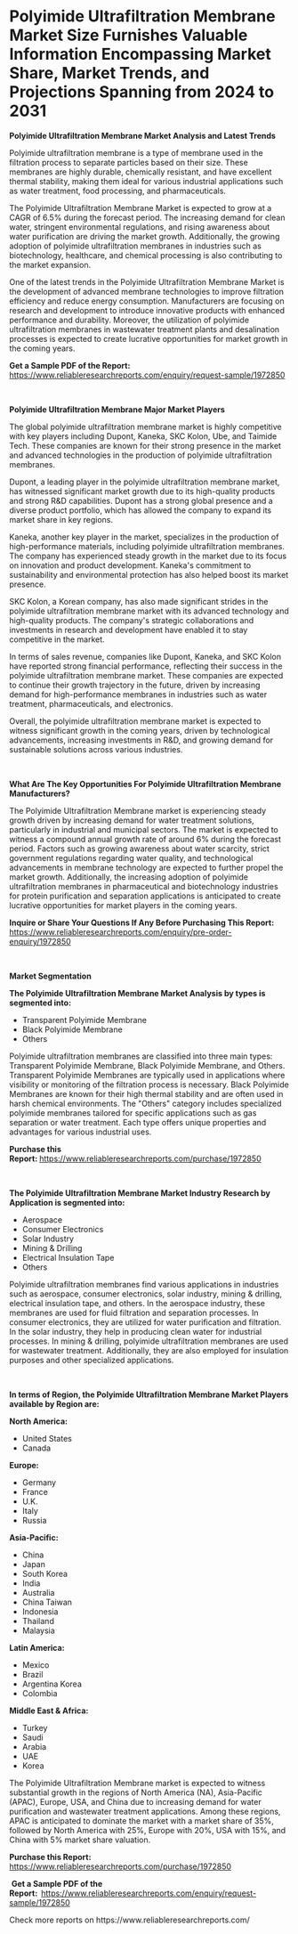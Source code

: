 <p><h1>Polyimide Ultrafiltration Membrane Market Size Furnishes Valuable Information Encompassing Market Share, Market Trends, and Projections Spanning from 2024 to 2031</h1></p><p><strong>Polyimide Ultrafiltration Membrane Market Analysis and Latest Trends</strong></p>
<p><p>Polyimide ultrafiltration membrane is a type of membrane used in the filtration process to separate particles based on their size. These membranes are highly durable, chemically resistant, and have excellent thermal stability, making them ideal for various industrial applications such as water treatment, food processing, and pharmaceuticals.</p><p>The Polyimide Ultrafiltration Membrane Market is expected to grow at a CAGR of 6.5% during the forecast period. The increasing demand for clean water, stringent environmental regulations, and rising awareness about water purification are driving the market growth. Additionally, the growing adoption of polyimide ultrafiltration membranes in industries such as biotechnology, healthcare, and chemical processing is also contributing to the market expansion.</p><p>One of the latest trends in the Polyimide Ultrafiltration Membrane Market is the development of advanced membrane technologies to improve filtration efficiency and reduce energy consumption. Manufacturers are focusing on research and development to introduce innovative products with enhanced performance and durability. Moreover, the utilization of polyimide ultrafiltration membranes in wastewater treatment plants and desalination processes is expected to create lucrative opportunities for market growth in the coming years.</p></p>
<p><strong>Get a Sample PDF of the Report:&nbsp;</strong> <a href="https://www.reliableresearchreports.com/enquiry/request-sample/1972850">https://www.reliableresearchreports.com/enquiry/request-sample/1972850</a></p>
<p>&nbsp;</p>
<p><strong>Polyimide Ultrafiltration Membrane Major Market Players</strong></p>
<p><p>The global polyimide ultrafiltration membrane market is highly competitive with key players including Dupont, Kaneka, SKC Kolon, Ube, and Taimide Tech. These companies are known for their strong presence in the market and advanced technologies in the production of polyimide ultrafiltration membranes.</p><p>Dupont, a leading player in the polyimide ultrafiltration membrane market, has witnessed significant market growth due to its high-quality products and strong R&D capabilities. Dupont has a strong global presence and a diverse product portfolio, which has allowed the company to expand its market share in key regions.</p><p>Kaneka, another key player in the market, specializes in the production of high-performance materials, including polyimide ultrafiltration membranes. The company has experienced steady growth in the market due to its focus on innovation and product development. Kaneka's commitment to sustainability and environmental protection has also helped boost its market presence.</p><p>SKC Kolon, a Korean company, has also made significant strides in the polyimide ultrafiltration membrane market with its advanced technology and high-quality products. The company's strategic collaborations and investments in research and development have enabled it to stay competitive in the market.</p><p>In terms of sales revenue, companies like Dupont, Kaneka, and SKC Kolon have reported strong financial performance, reflecting their success in the polyimide ultrafiltration membrane market. These companies are expected to continue their growth trajectory in the future, driven by increasing demand for high-performance membranes in industries such as water treatment, pharmaceuticals, and electronics.</p><p>Overall, the polyimide ultrafiltration membrane market is expected to witness significant growth in the coming years, driven by technological advancements, increasing investments in R&D, and growing demand for sustainable solutions across various industries.</p></p>
<p>&nbsp;</p>
<p><strong>What Are The Key Opportunities For Polyimide Ultrafiltration Membrane Manufacturers?</strong></p>
<p><p>The Polyimide Ultrafiltration Membrane market is experiencing steady growth driven by increasing demand for water treatment solutions, particularly in industrial and municipal sectors. The market is expected to witness a compound annual growth rate of around 6% during the forecast period. Factors such as growing awareness about water scarcity, strict government regulations regarding water quality, and technological advancements in membrane technology are expected to further propel the market growth. Additionally, the increasing adoption of polyimide ultrafiltration membranes in pharmaceutical and biotechnology industries for protein purification and separation applications is anticipated to create lucrative opportunities for market players in the coming years.</p></p>
<p><strong>Inquire or Share Your Questions If Any Before Purchasing This Report:</strong> <a href="https://www.reliableresearchreports.com/enquiry/pre-order-enquiry/1972850">https://www.reliableresearchreports.com/enquiry/pre-order-enquiry/1972850</a></p>
<p>&nbsp;</p>
<p><strong>Market Segmentation</strong></p>
<p><strong>The Polyimide Ultrafiltration Membrane Market Analysis by types is segmented into:</strong></p>
<p><ul><li>Transparent Polyimide Membrane</li><li>Black Polyimide Membrane</li><li>Others</li></ul></p>
<p><p>Polyimide ultrafiltration membranes are classified into three main types: Transparent Polyimide Membrane, Black Polyimide Membrane, and Others. Transparent Polyimide Membranes are typically used in applications where visibility or monitoring of the filtration process is necessary. Black Polyimide Membranes are known for their high thermal stability and are often used in harsh chemical environments. The "Others" category includes specialized polyimide membranes tailored for specific applications such as gas separation or water treatment. Each type offers unique properties and advantages for various industrial uses.</p></p>
<p><strong>Purchase this Report:&nbsp;</strong><a href="https://www.reliableresearchreports.com/purchase/1972850">https://www.reliableresearchreports.com/purchase/1972850</a></p>
<p>&nbsp;</p>
<p><strong>The Polyimide Ultrafiltration Membrane Market Industry Research by Application is segmented into:</strong></p>
<p><ul><li>Aerospace</li><li>Consumer Electronics</li><li>Solar Industry</li><li>Mining & Drilling</li><li>Electrical Insulation Tape</li><li>Others</li></ul></p>
<p><p>Polyimide ultrafiltration membranes find various applications in industries such as aerospace, consumer electronics, solar industry, mining & drilling, electrical insulation tape, and others. In the aerospace industry, these membranes are used for fluid filtration and separation processes. In consumer electronics, they are utilized for water purification and filtration. In the solar industry, they help in producing clean water for industrial processes. In mining & drilling, polyimide ultrafiltration membranes are used for wastewater treatment. Additionally, they are also employed for insulation purposes and other specialized applications.</p></p>
<p>&nbsp;</p>
<p><strong>In terms of Region, the Polyimide Ultrafiltration Membrane Market Players available by Region are:</strong></p>
<p>
    <p> <strong> North America: </strong>
        <ul>
            <li>United States</li>
            <li>Canada</li>
        </ul>
        </p> 
    <p> <strong> Europe: </strong>
        <ul>
            <li>Germany</li>
            <li>France</li>
            <li>U.K.</li>
            <li>Italy</li>
            <li>Russia</li>
        </ul>
        </p> 
    <p> <strong> Asia-Pacific: </strong>
        <ul>
            <li>China</li>
            <li>Japan</li>
            <li>South Korea</li>
            <li>India</li>
            <li>Australia</li>
            <li>China Taiwan</li>
            <li>Indonesia</li>
            <li>Thailand</li>
            <li>Malaysia</li>
        </ul>
        </p> 
    <p> <strong> Latin America: </strong>
        <ul>
            <li>Mexico</li>
            <li>Brazil</li>
            <li>Argentina Korea</li>
            <li>Colombia</li>
        </ul>
        </p> 
    <p> <strong> Middle East & Africa: </strong>
        <ul>
            <li>Turkey</li>
            <li>Saudi</li>
            <li>Arabia</li>
            <li>UAE</li>
            <li>Korea</li>
        </ul>
    </p>
    </p>
<p><p>The Polyimide Ultrafiltration Membrane market is expected to witness substantial growth in the regions of North America (NA), Asia-Pacific (APAC), Europe, USA, and China due to increasing demand for water purification and wastewater treatment applications. Among these regions, APAC is anticipated to dominate the market with a market share of 35%, followed by North America with 25%, Europe with 20%, USA with 15%, and China with 5% market share valuation.</p></p>
<p><strong>Purchase this Report: </strong><a href="https://www.reliableresearchreports.com/purchase/1972850">https://www.reliableresearchreports.com/purchase/1972850</a></p>
<p>&nbsp;<strong>Get a Sample PDF of the Report:&nbsp;&nbsp;</strong><a href="https://www.reliableresearchreports.com/enquiry/request-sample/1972850">https://www.reliableresearchreports.com/enquiry/request-sample/1972850</a></p>
<p><strong></strong></p>
<p>Check more reports on https://www.reliableresearchreports.com/</p>